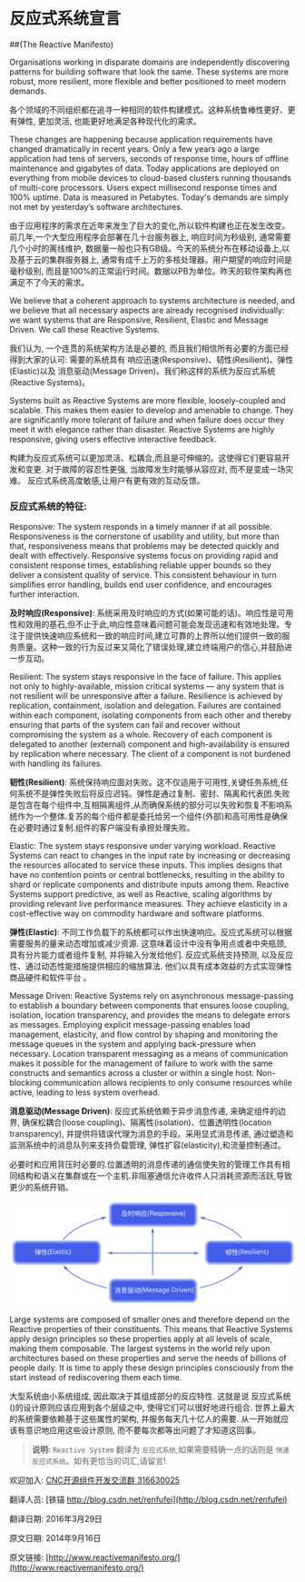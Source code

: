 # 反应式系统宣言

##(The Reactive Manifesto)


Organisations working in disparate domains are independently discovering patterns for building software that look the same. These systems are more robust, more resilient, more flexible and better positioned to meet modern demands.

各个领域的不同组织都在追寻一种相同的软件构建模式。这种系统鲁棒性更好、更有弹性, 更加灵活, 也能更好地满足各种现代化的需求。


These changes are happening because application requirements have changed dramatically in recent years. Only a few years ago a large application had tens of servers, seconds of response time, hours of offline maintenance and gigabytes of data. Today applications are deployed on everything from mobile devices to cloud-based clusters running thousands of multi-core processors. Users expect millisecond response times and 100% uptime. Data is measured in Petabytes. Today's demands are simply not met by yesterday’s software architectures.


由于应用程序的需求在近年来发生了巨大的变化,所以软件构建也正在发生改变。前几年,一个大型应用程序会部署在几十台服务器上, 响应时间为秒级别, 通常需要几个小时的离线维护, 数据量一般也只有GB级。今天的系统分布在移动设备上,以及基于云的集群服务器上, 通常有成千上万的多核处理器。用户期望的响应时间是毫秒级别, 而且是100%的正常运行时间。数据以PB为单位。昨天的软件架构再也满足不了今天的需求。



We believe that a coherent approach to systems architecture is needed, and we believe that all necessary aspects are already recognised individually: we want systems that are Responsive, Resilient, Elastic and Message Driven. We call these Reactive Systems.


我们认为, 一个连贯的系统架构方法是必要的, 而且我们相信所有必要的方面已经得到大家的认可: 需要的系统具有 响应迅速(Responsive)、韧性(Resilient)、弹性(Elastic)以及 消息驱动(Message Driven)。我们称这样的系统为反应式系统(Reactive Systems)。



Systems built as Reactive Systems are more flexible, loosely-coupled and scalable. This makes them easier to develop and amenable to change. They are significantly more tolerant of failure and when failure does occur they meet it with elegance rather than disaster. Reactive Systems are highly responsive, giving users effective interactive feedback.

构建为反应式系统可以更加灵活、松耦合,而且是可伸缩的。这使得它们更容易开发和变更. 对于故障的容忍性更强, 当故障发生时能够从容应对, 而不是变成一场灾难。 反应式系统高度敏感,让用户有更有效的互动反馈。


### 反应式系统的特征:


Responsive: The system responds in a timely manner if at all possible. Responsiveness is the cornerstone of usability and utility, but more than that, responsiveness means that problems may be detected quickly and dealt with effectively. Responsive systems focus on providing rapid and consistent response times, establishing reliable upper bounds so they deliver a consistent quality of service. This consistent behaviour in turn simplifies error handling, builds end user confidence, and encourages further interaction.

**及时响应(Responsive)**: 系统采用及时响应的方式(如果可能的话)。响应性是可用性和效用的基石,但不止于此,响应性意味着问题可能会发现迅速和有效地处理。专注于提供快速响应系统和一致的响应时间,建立可靠的上界所以他们提供一致的服务质量。这种一致的行为反过来又简化了错误处理,建立终端用户的信心,并鼓励进一步互动。


Resilient: The system stays responsive in the face of failure. This applies not only to highly-available, mission critical systems — any system that is not resilient will be unresponsive after a failure. Resilience is achieved by replication, containment, isolation and delegation. Failures are contained within each component, isolating components from each other and thereby ensuring that parts of the system can fail and recover without compromising the system as a whole. Recovery of each component is delegated to another (external) component and high-availability is ensured by replication where necessary. The client of a component is not burdened with handling its failures.

**韧性(Resilient)**: 系统保持响应面对失败。这不仅适用于可用性,关键任务系统,任何系统不是弹性失败后将反应迟钝。弹性是通过复制、密封、隔离和代表团.失败是包含在每个组件中,互相隔离组件,从而确保系统的部分可以失败和恢复不影响系统作为一个整体.复苏的每个组件都是委托给另一个组件(外部)和高可用性是确保在必要时通过复制.组件的客户端没有承担处理失败。


Elastic: The system stays responsive under varying workload. Reactive Systems can react to changes in the input rate by increasing or decreasing the resources allocated to service these inputs. This implies designs that have no contention points or central bottlenecks, resulting in the ability to shard or replicate components and distribute inputs among them. Reactive Systems support predictive, as well as Reactive, scaling algorithms by providing relevant live performance measures. They achieve elasticity in a cost-effective way on commodity hardware and software platforms.

**弹性(Elastic)**: 不同工作负载下的系统都可以作出快速响应。反应式系统可以根据需要服务的量来动态增加或减少资源. 这意味着设计中没有争用点或者中央瓶颈, 具有分片能力或者组件复制, 并将输入分发给他们. 反应式系统支持预测, 以及反应性、通过动态性能措施提供相应的缩放算法. 他们以具有成本效益的方式实现弹性商品硬件和软件平台
。


Message Driven: Reactive Systems rely on asynchronous message-passing to establish a boundary between components that ensures loose coupling, isolation, location transparency, and provides the means to delegate errors as messages. Employing explicit message-passing enables load management, elasticity, and flow control by shaping and monitoring the message queues in the system and applying back-pressure when necessary. Location transparent messaging as a means of communication makes it possible for the management of failure to work with the same constructs and semantics across a cluster or within a single host. Non-blocking communication allows recipients to only consume resources while active, leading to less system overhead.

**消息驱动(Message Driven)**: 反应式系统依赖于异步消息传递, 来确定组件的边界, 确保松耦合(loose coupling)、隔离性(isolation)、位置透明性(location transparency), 并提供将错误代理为消息的手段。采用显式消息传递, 通过塑造和监测系统中的消息队列来支持负载管理, 弹性扩容(elasticity),和流量控制通过。

必要时和应用背压时必要的.位置透明的消息传递的通信使失败的管理工作具有相同结构和语义在集群或在一个主机.非阻塞通信允许收件人只消耗资源而活跃,导致更少的系统开销。


<img src="01_reactive-traits.svg" style="width: 600px;">




Large systems are composed of smaller ones and therefore depend on the Reactive properties of their constituents. This means that Reactive Systems apply design principles so these properties apply at all levels of scale, making them composable. The largest systems in the world rely upon architectures based on these properties and serve the needs of billions of people daily. It is time to apply these design principles consciously from the start instead of rediscovering them each time.

大型系统由小系统组成, 因此取决于其组成部分的反应特性. 这就是说 反应式系统()的设计原则应该应用到各个层级之中, 使得它们可以很好地进行组合. 世界上最大的系统需要依赖基于这些属性的架构, 并服务每天几十亿人的需要. 从一开始就应该有意识地应用这些设计原则, 而不要每次都等出问题了才知道这回事。


> **说明:** `Reactive System` 翻译为 `反应式系统`,如果需要精确一点的话则是 `快速反应式系统`。如有更恰当的词汇,请留言!


欢迎加入: [CNC开源组件开发交流群 316630025](http://jq.qq.com/?_wv=1027&k=Z4v6kn)


翻译人员: [铁锚 http://blog.csdn.net/renfufei](http://blog.csdn.net/renfufei)


翻译日期: 2016年3月29日

原文日期: 2014年9月16日

原文链接: [http://www.reactivemanifesto.org/](http://www.reactivemanifesto.org/)





